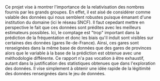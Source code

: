 Ce projet vise à montrer l'importance de la relativisation des nombres fournis par les grands groupes. En effet, il est aisé de considérer comme valable des données qui nous semblent robustes puisque émanant d'une institution du domaine (ici le réseau SNCF). Il faut cepedant mettre en perspective le fait que ces données sont prédites avec les meilleurs estimateurs possibles. Ici, le comptage est "trop" important dans la prédiction de la fréquentation et donc les biais qu'il induit sont visibles sur certaines des données (gares Ile-de-France). Ainsi, ces gares sont renseignées dans la même base de données que des gares de provinces alors que le variable à la base de la prédiction est obtenue avec une méthodologie différente. Ce rapport n'a pas vocation à être exhaustif, autant dans la justification des statistiques obtenues que dans l'exploration des données. Il vise simplement à obtenir une idée rapide de la légitimité des données renseignées dans le jeu de données. 
